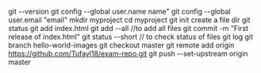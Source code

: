 git --version
git config --global user.name name"
git config --global user.email "email"
mkdir myproject
cd myproject
git init
create a file
dir
git status
git add index.html
git add --all //to add all files
git commit -m "First release of index.html"
git status --short // to check status of files
git log
git branch hello-world-images
git checkout master
git remote add origin https://github.com/Tufayl18/exam-repo.git
git push --set-upstream origin master